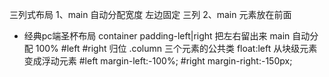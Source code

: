 三列式布局
1、main 自动分配宽度 左边固定 三列
2、main 元素放在前面

- 经典pc端圣杯布局
container padding-left|right 把左右留出来 main 自动分配 100%
#left #right 归位
.column 三个元素的公共类 float:left
从块级元素变成浮动元素
#left margin-left:-100%;
#right margin-right:-150px;
